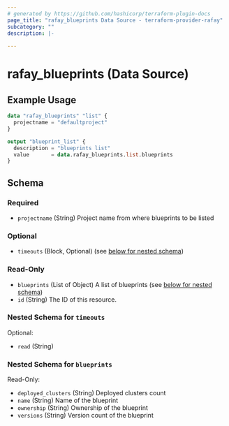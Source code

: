 ```yaml
---
# generated by https://github.com/hashicorp/terraform-plugin-docs
page_title: "rafay_blueprints Data Source - terraform-provider-rafay"
subcategory: ""
description: |-
  
---
```


# rafay_blueprints (Data Source)

## Example Usage

```terraform
data "rafay_blueprints" "list" {
  projectname = "defaultproject"
}

output "blueprint_list" {
  description = "blueprints list"
  value       = data.rafay_blueprints.list.blueprints
}

```

<!-- schema generated by tfplugindocs -->
## Schema

### Required

- `projectname` (String) Project name from where blueprints to be listed

### Optional

- `timeouts` (Block, Optional) (see [below for nested schema](#nestedblock--timeouts))

### Read-Only

- `blueprints` (List of Object) A list of blueprints (see [below for nested schema](#nestedatt--blueprints))
- `id` (String) The ID of this resource.

<a id="nestedblock--timeouts"></a>
### Nested Schema for `timeouts`

Optional:

- `read` (String)


<a id="nestedatt--blueprints"></a>
### Nested Schema for `blueprints`

Read-Only:

- `deployed_clusters` (String) Deployed clusters count
- `name` (String) Name of the blueprint
- `ownership` (String) Ownership of the blueprint
- `versions` (String) Version count of the blueprint
